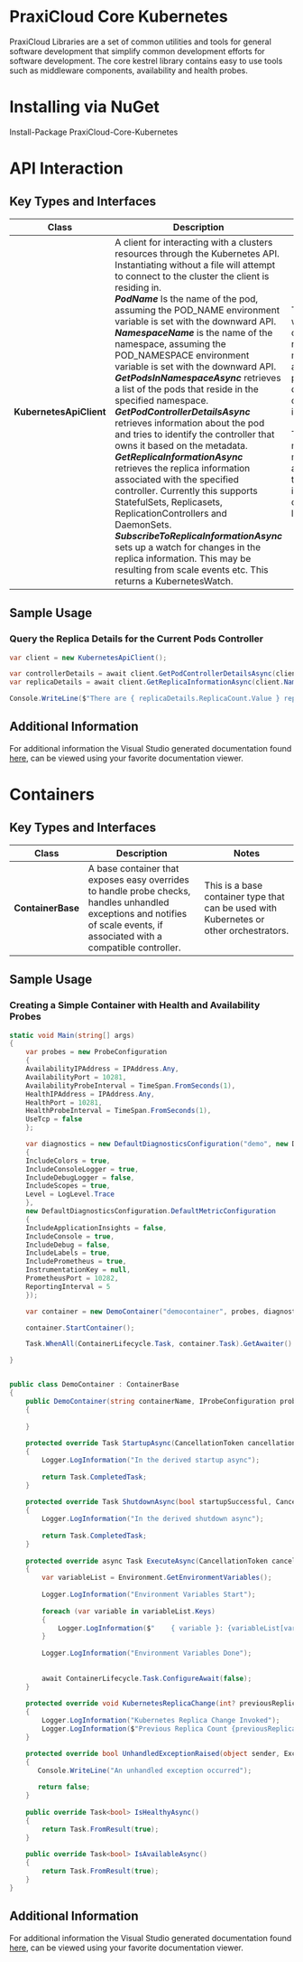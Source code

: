 # PraxiCloud Core Kubernetes
PraxiCloud Libraries are a set of common utilities and tools for general software development that simplify common development efforts for software development. The core kestrel library contains easy to use tools such as middleware components, availability and health probes.



# Installing via NuGet

Install-Package PraxiCloud-Core-Kubernetes



# API Interaction



## Key Types and Interfaces

|Class| Description | Notes |
| ------------- | ------------- | ------------- |
|**KubernetesApiClient**|A client for interacting with a clusters resources through the Kubernetes API. Instantiating without a file will attempt to connect to the cluster the client is residing in.<br />***PodName*** Is the name of the pod, assuming the POD_NAME environment variable is set with the downward API.<br />***NamespaceName*** is the name of the namespace, assuming the POD_NAMESPACE environment variable is set with the downward API.<br />***GetPodsInNamespaceAsync*** retrieves a list of the pods that reside in the specified namespace.<br />***GetPodControllerDetailsAsync*** retrieves information about the pod and tries to identify the controller that owns it based on the metadata.<br />***GetReplicaInformationAsync*** retrieves the replica information associated with the specified controller. Currently this supports StatefulSets, Replicasets, ReplicationControllers and DaemonSets.<br />***SubscribeToReplicaInformationAsync*** sets up a watch for changes in the replica information. This may be resulting from scale events etc. This returns a KubernetesWatch.| To interact with the cluster resources it may require additional permissions, depending on the installation.<br /><br />There are many more methods available but the most interesting ones are listed here. |

## Sample Usage

### Query the Replica Details for the Current Pods Controller

```csharp
var client = new KubernetesApiClient();

var controllerDetails = await client.GetPodControllerDetailsAsync(client.NamespaceName, client.PodName, CancellationToken.None).ConfigureAwait(false);
var replicaDetails = await client.GetReplicaInformationAsync(client.NamespaceName, controllerDetails.ControllerName, controllerDetails.ControllerType, CancellationToken.None).ConfigureAwait(false);

Console.WriteLine($"There are { replicaDetails.ReplicaCount.Value } replicas");
```

## Additional Information

For additional information the Visual Studio generated documentation found [here](./documents/praxicloud.core.kubernetes/praxicloud.core.kubernetes.xml), can be viewed using your favorite documentation viewer.

# Containers



## Key Types and Interfaces

|Class| Description | Notes |
| ------------- | ------------- | ------------- |
|**ContainerBase**|A base container that exposes easy overrides to handle probe checks, handles unhandled exceptions and notifies of scale events, if associated with a compatible controller.| This is a base container type that can be used with Kubernetes or other orchestrators. |

## Sample Usage

### Creating a Simple Container with Health and Availability Probes

```csharp
static void Main(string[] args)
{
    var probes = new ProbeConfiguration
    {
	AvailabilityIPAddress = IPAddress.Any,
	AvailabilityPort = 10281,
	AvailabilityProbeInterval = TimeSpan.FromSeconds(1),
	HealthIPAddress = IPAddress.Any,
	HealthPort = 10281,
	HealthProbeInterval = TimeSpan.FromSeconds(1),
	UseTcp = false
    };

    var diagnostics = new DefaultDiagnosticsConfiguration("demo", new DefaultDiagnosticsConfiguration.DefaultLoggerConfiguration
    {
	IncludeColors = true,
	IncludeConsoleLogger = true,
	IncludeDebugLogger = false,
	IncludeScopes = true,
	Level = LogLevel.Trace
    },
    new DefaultDiagnosticsConfiguration.DefaultMetricConfiguration
    {
	IncludeApplicationInsights = false,
	IncludeConsole = true,
	IncludeDebug = false,
	IncludeLabels = true,
	IncludePrometheus = true,
	InstrumentationKey = null,
	PrometheusPort = 10282,
	ReportingInterval = 5
    });

    var container = new DemoContainer("democontainer", probes, diagnostics);

    container.StartContainer();

    Task.WhenAll(ContainerLifecycle.Task, container.Task).GetAwaiter().GetResult();

}


public class DemoContainer : ContainerBase
{
    public DemoContainer(string containerName, IProbeConfiguration probeConfiguration, IDiagnosticsConfiguration diagnosticsConfiguration) : base(containerName, probeConfiguration, diagnosticsConfiguration)
    {
    
    }
    
    protected override Task StartupAsync(CancellationToken cancellationToken)
    {
        Logger.LogInformation("In the derived startup async");
    
        return Task.CompletedTask;
    }
    
    protected override Task ShutdownAsync(bool startupSuccessful, CancellationToken cancellationToken)
    {
        Logger.LogInformation("In the derived shutdown async");
    
        return Task.CompletedTask;
    }
    
    protected override async Task ExecuteAsync(CancellationToken cancellationToken)
    {
        var variableList = Environment.GetEnvironmentVariables();
    
        Logger.LogInformation("Environment Variables Start");
    
        foreach (var variable in variableList.Keys)
        {
    	    Logger.LogInformation($"    { variable }: {variableList[variable]}");    
        }
    
        Logger.LogInformation("Environment Variables Done");
    
        
        await ContainerLifecycle.Task.ConfigureAwait(false);
    }
    
    protected override void KubernetesReplicaChange(int? previousReplicaCount, int? previousDesiredReplicaCount, int? previousReadyReplicaCount, int? newReplicaCount, int? newDesiredReplicaCount, int? newReadyReplicaCount)
    {
        Logger.LogInformation("Kubernetes Replica Change Invoked");
        Logger.LogInformation($"Previous Replica Count {previousReplicaCount}, Previous Desired Replica Count {previousDesiredReplicaCount}, Previous Ready Replica Count {previousReadyReplicaCount}, New Replica Count {newReplicaCount}, New Desired Replica Count {newDesiredReplicaCount}, New Ready Replica Count {newReadyReplicaCount}");
    }

    protected override bool UnhandledExceptionRaised(object sender, Exception exception, bool isTerminating, UnobservedType sourceType)
    {
       Console.WriteLine("An unhandled exception occurred");
    
       return false;
    }
    
    public override Task<bool> IsHealthyAsync()
    {
        return Task.FromResult(true);
    }
    
    public override Task<bool> IsAvailableAsync()
    {
        return Task.FromResult(true);
    }
}
```

## Additional Information

For additional information the Visual Studio generated documentation found [here](./documents/praxicloud.core.kubernetes/praxicloud.core.kubernetes.xml), can be viewed using your favorite documentation viewer.

